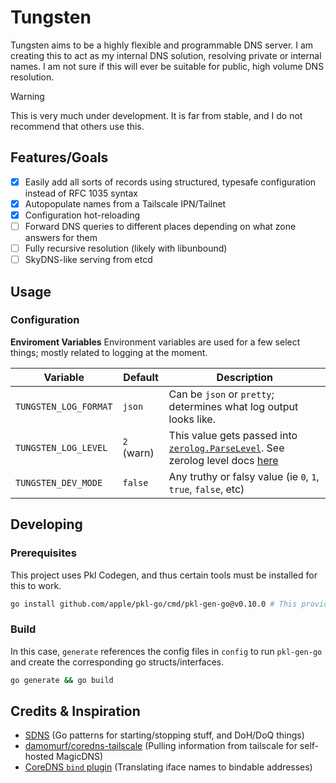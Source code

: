 # Tungsten

Tungsten aims to be a highly flexible and programmable DNS server. I am creating this to act as my internal DNS solution, resolving private or internal names. I am not sure if this will ever be suitable for public, high volume DNS resolution.

> [!WARNING]
> This is very much under development. It is far from stable, and I do not recommend that others use this.

## Features/Goals

- [x] Easily add all sorts of records using structured, typesafe configuration instead of RFC 1035 syntax
- [x] Autopopulate names from a Tailscale IPN/Tailnet
- [x] Configuration hot-reloading
- [ ] Forward DNS queries to different places depending on what zone answers for them
- [ ] Fully recursive resolution (likely with libunbound)
- [ ] SkyDNS-like serving from etcd

## Usage

### Configuration

**Enviroment Variables**
Environment variables are used for a few select things; mostly related to logging at the moment.

| Variable              | Default    | Description                                                                                                                                                                                   |
|-----------------------|------------|-----------------------------------------------------------------------------------------------------------------------------------------------------------------------------------------------|
| `TUNGSTEN_LOG_FORMAT` | `json`     | Can be `json` or `pretty`; determines what log output looks like.                                                                                                                             |
| `TUNGSTEN_LOG_LEVEL`  | `2` (warn) | This value gets passed into [`zerolog.ParseLevel`](https://pkg.go.dev/github.com/rs/zerolog@v1.34.0#ParseLevel). See zerolog level docs [here](https://github.com/rs/zerolog#leveled-logging) |
| `TUNGSTEN_DEV_MODE`   | `false`    | Any truthy or falsy value (ie `0`, `1`, `true`, `false`, etc)                                                                                                                                 |

## Developing

### Prerequisites

This project uses Pkl Codegen, and thus certain tools must be installed for this to work.

```sh
go install github.com/apple/pkl-go/cmd/pkl-gen-go@v0.10.0 # This provides the `pkl-gen-go` command
```

### Build

In this case, `generate` references the config files in `config` to run `pkl-gen-go` and create the corresponding go structs/interfaces.

```sh
go generate && go build
```

## Credits & Inspiration
- [SDNS](https://github.com/semihalev/sdns) (Go patterns for starting/stopping stuff, and DoH/DoQ things)
- [damomurf/coredns-tailscale](https://github.com/damomurf/coredns-tailscale) (Pulling information from tailscale for self-hosted MagicDNS)
- [CoreDNS `bind` plugin](https://github.com/coredns/coredns/blob/abb0a52c5ffcff1421098effd3a58e1c9c01fbbe/plugin/bind/setup.go) (Translating iface names to bindable addresses)